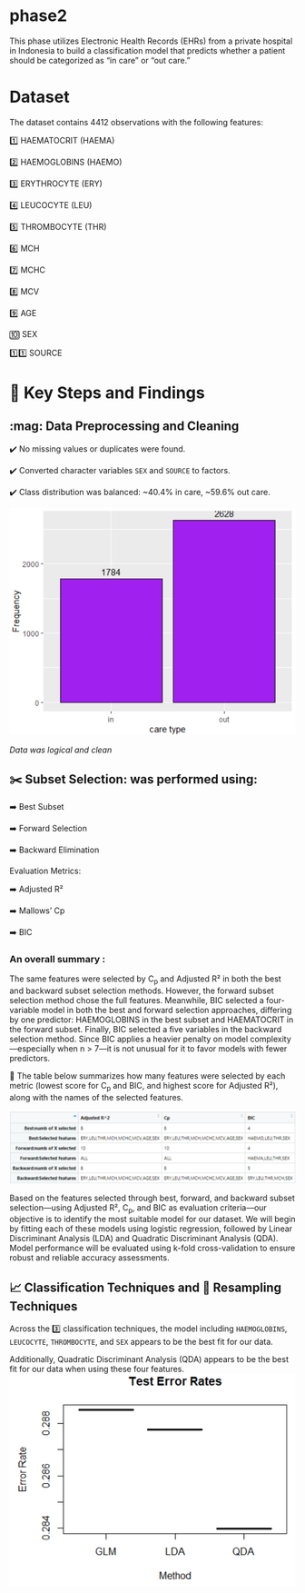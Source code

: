 # phase2
This phase utilizes Electronic Health Records (EHRs) from a private hospital in Indonesia to build a classification model that predicts whether a patient should be categorized as “in care” or “out care.”

# Dataset 
The dataset contains 4412 observations with the following features:

:one: HAEMATOCRIT (HAEMA)

:two: HAEMOGLOBINS (HAEMO)

:three: ERYTHROCYTE (ERY)

:four: LEUCOCYTE (LEU)

:five: THROMBOCYTE (THR)

:six: MCH

:seven: MCHC

:eight: MCV

:nine: AGE

:keycap_ten: SEX	

:one::one: SOURCE

# :key: Key Steps and Findings

## \:mag: Data Preprocessing and Cleaning
:heavy_check_mark: No missing values or duplicates were found.

:heavy_check_mark: Converted character variables `SEX` and `SOURCE` to factors.

:heavy_check_mark: Class distribution was balanced: ~40.4% in care, ~59.6% out care.

![Alt text](../figures/balance.png)

*Data was logical and clean*

## :scissors: Subset Selection: was performed using:

:arrow_right: Best Subset

:arrow_right: Forward Selection

:arrow_right: Backward Elimination

Evaluation Metrics:

:arrow_right: Adjusted R²

:arrow_right: Mallows’ Cp

:arrow_right: BIC

### An overall summary :
The same features were selected by C<sub>p</sub> and Adjusted R² in both the best and backward subset selection methods. However, the forward subset selection method chose the full features.
Meanwhile, BIC selected a four-variable model in both the best and forward selection approaches, differing by one predictor: HAEMOGLOBINS in the best subset and HAEMATOCRIT in the forward subset.
Finally, BIC selected a five variables in the backward selection method.
Since BIC applies a heavier penalty on model complexity—especially when n > 7—it is not unusual for it to favor models with fewer predictors.

:date: The table below summarizes how many features were selected by each metric (lowest score for C<sub>p</sub> and BIC, and highest score for Adjusted R²), along with the names of the selected features.

![Alt text](../figures/table.png)

Based on the features selected through best, forward, and backward subset selection—using Adjusted R², C<sub>p</sub>, and BIC as evaluation criteria—our objective is to identify the most suitable model for our dataset. We will begin by fitting each of these models using logistic regression, followed by Linear Discriminant Analysis (LDA) and Quadratic Discriminant Analysis (QDA).
Model performance will be evaluated using k-fold cross-validation to ensure robust and reliable accuracy assessments.

## 📈 Classification Techniques and 🔁 Resampling Techniques
Across the :three: classification techniques, the model including `HAEMOGLOBINS`, `LEUCOCYTE`, `THROMBOCYTE`, and `SEX` appears to be the best fit for our data.

Additionally, Quadratic Discriminant Analysis (QDA) appears to be the best fit for our data when using these four features.
![Alt text](../figures/error.png)



